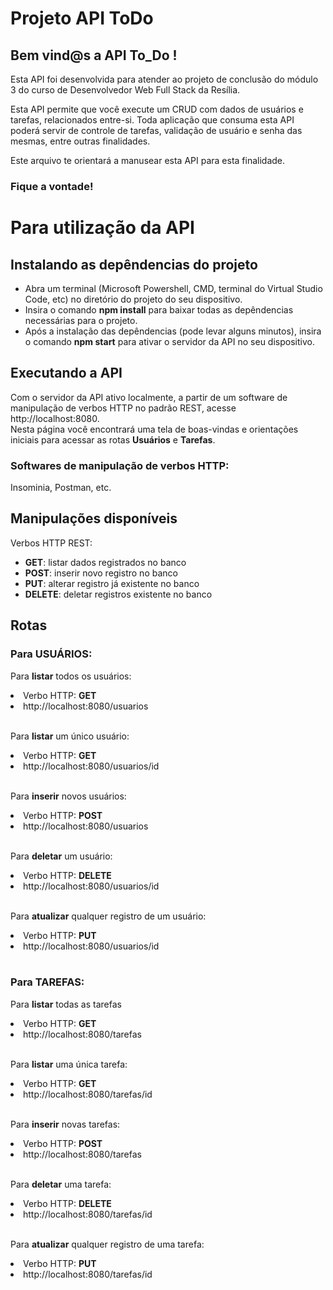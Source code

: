 # Projeto API ToDo 

<h2>Bem vind@s a API To_Do !</h2>

Esta API foi desenvolvida para atender ao projeto de conclusão do módulo 3 do curso de Desenvolvedor Web Full Stack da Resília.

Esta API permite que você execute um CRUD com dados de usuários e tarefas, relacionados entre-si. Toda aplicação que consuma esta API poderá servir de controle de tarefas, 
validação de usuário e senha das mesmas, entre outras finalidades.

Este arquivo te orientará a manusear esta API para esta finalidade.

<h3>Fique a vontade!</h3>

# Para utilização da API
<h2>Instalando as depêndencias do projeto</h2>

<ul>
<li>Abra um terminal (Microsoft Powershell, CMD, terminal do Virtual Studio Code, etc) no diretório do projeto do seu dispositivo.</li>
<li>Insira o comando <strong>npm install</strong> para baixar todas as depêndencias necessárias para o projeto.</li>
<li>Após a instalação das depêndencias (pode levar alguns minutos), insira o comando <strong>npm start</strong> para ativar o servidor da API no seu dispositivo.</li>
</ul>

<h2>Executando a API</h2>

Com o servidor da API ativo localmente, a partir de um software de manipulação de verbos HTTP no padrão REST, acesse <a>http://localhost:8080</a>. <br>
Nesta página você encontrará uma tela de boas-vindas e orientações iniciais para acessar as rotas <strong>Usuários</strong> e <strong>Tarefas</strong>. <br>

<h3>Softwares de manipulação de verbos HTTP:</h3> Insominia, Postman, etc.

<h2>Manipulações disponíveis</h2>

Verbos HTTP REST: 
<ul>
<li><strong>GET</strong>: listar dados registrados no banco</li>
<li><strong>POST</strong>: inserir novo registro no banco</li>
<li><strong>PUT</strong>: alterar registro já existente no banco</li>
<li><strong>DELETE</strong>: deletar registros existente no banco</li>
</ul>

<h2>Rotas</h2>

<h3>Para USUÁRIOS:</h3>

Para <strong>listar</strong> todos os usuários:
<li> Verbo HTTP: <strong>GET</strong> </li>
<li><a>http://localhost:8080/usuarios</a></li>
<br>

Para <strong>listar</strong> um único usuário:
<li> Verbo HTTP: <strong>GET</strong> </li>
<li><a>http://localhost:8080/usuarios/id</a></li>
<br>

Para <strong>inserir</strong> novos usuários:
<li> Verbo HTTP: <strong>POST</strong> </li>
<li><a>http://localhost:8080/usuarios</a></li>
<br>

Para <strong>deletar</strong> um usuário:
<li> Verbo HTTP: <strong>DELETE</strong> </li>
<li><a>http://localhost:8080/usuarios/id</a></li>
<br>

Para <strong>atualizar</strong> qualquer registro de um usuário:
<li> Verbo HTTP: <strong>PUT</strong> </li>
<li><a>http://localhost:8080/usuarios/id</a></li>
<br>

<h3>Para TAREFAS:</h3>

Para <strong>listar</strong> todas as tarefas
<li> Verbo HTTP: <strong>GET</strong> </li>
<li><a>http://localhost:8080/tarefas</a></li>
<br>

Para <strong>listar</strong> uma única tarefa:
<li> Verbo HTTP: <strong>GET</strong> </li>
<li><a>http://localhost:8080/tarefas/id</a></li>
<br>

Para <strong>inserir</strong> novas tarefas:
<li> Verbo HTTP: <strong>POST</strong> </li>
<li><a>http://localhost:8080/tarefas</a></li>
<br>

Para <strong>deletar</strong> uma tarefa:
<li> Verbo HTTP: <strong>DELETE</strong> </li>
<li><a>http://localhost:8080/tarefas/id</a></li>
<br>

Para <strong>atualizar</strong> qualquer registro de uma tarefa:
<li> Verbo HTTP: <strong>PUT</strong> </li>
<li><a>http://localhost:8080/tarefas/id</a></li>
<br>

#
